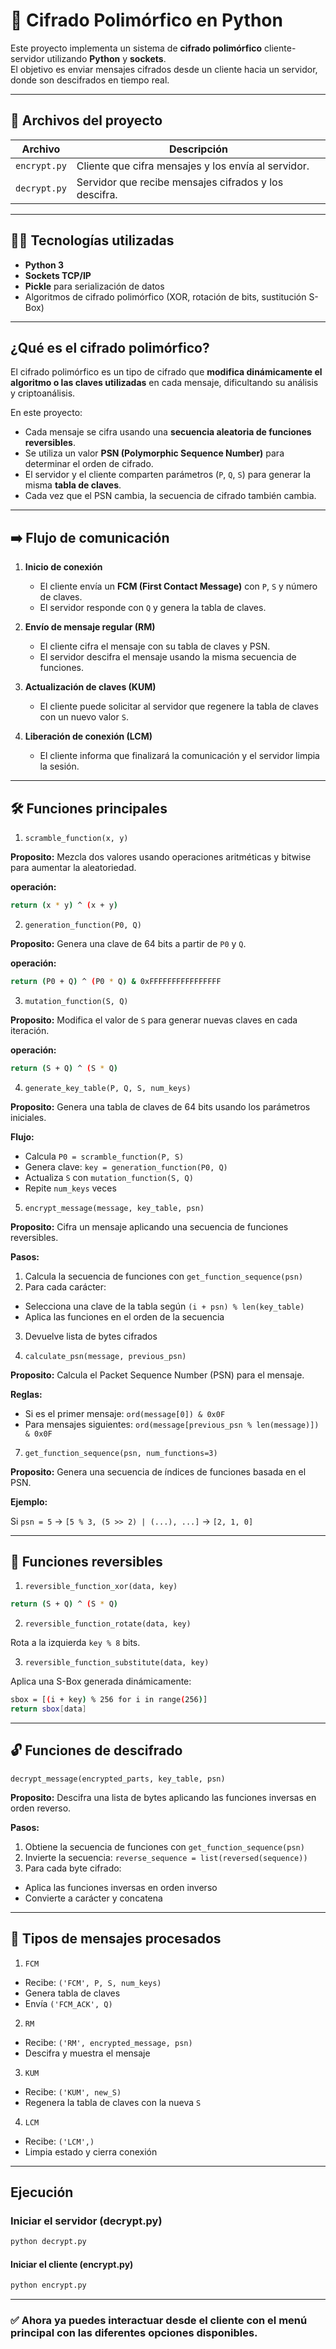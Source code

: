 # 🚀 Cifrado Polimórfico en Python

Este proyecto implementa un sistema de **cifrado polimórfico** cliente-servidor utilizando **Python** y **sockets**.  
El objetivo es enviar mensajes cifrados desde un cliente hacia un servidor, donde son descifrados en tiempo real.

---

## 📁 Archivos del proyecto

| Archivo        | Descripción |
|----------------|-------------|
| `encrypt.py`   | Cliente que cifra mensajes y los envía al servidor. |
| `decrypt.py`   | Servidor que recibe mensajes cifrados y los descifra. |

---

## 🧑‍💻 Tecnologías utilizadas

- **Python 3**
- **Sockets TCP/IP**
- **Pickle** para serialización de datos
- Algoritmos de cifrado polimórfico (XOR, rotación de bits, sustitución S-Box)

---

## ¿Qué es el cifrado polimórfico?

El cifrado polimórfico es un tipo de cifrado que **modifica dinámicamente el algoritmo o las claves utilizadas** en cada mensaje, dificultando su análisis y criptoanálisis.

En este proyecto:
- Cada mensaje se cifra usando una **secuencia aleatoria de funciones reversibles**.
- Se utiliza un valor **PSN (Polymorphic Sequence Number)** para determinar el orden de cifrado.
- El servidor y el cliente comparten parámetros (`P`, `Q`, `S`) para generar la misma **tabla de claves**.
- Cada vez que el PSN cambia, la secuencia de cifrado también cambia.

---

## ➡️ Flujo de comunicación

1. **Inicio de conexión**  
   - El cliente envía un **FCM (First Contact Message)** con `P`, `S` y número de claves.
   - El servidor responde con `Q` y genera la tabla de claves.

2. **Envío de mensaje regular (RM)**  
   - El cliente cifra el mensaje con su tabla de claves y PSN.
   - El servidor descifra el mensaje usando la misma secuencia de funciones.

3. **Actualización de claves (KUM)**  
   - El cliente puede solicitar al servidor que regenere la tabla de claves con un nuevo valor `S`.

4. **Liberación de conexión (LCM)**  
   - El cliente informa que finalizará la comunicación y el servidor limpia la sesión.

---

## 🛠️ Funciones principales

1. `scramble_function(x, y)`

**Proposito:** Mezcla dos valores usando operaciones aritméticas y bitwise para aumentar la aleatoriedad.

**operación:**
```bash
return (x * y) ^ (x + y)
```

2. `generation_function(P0, Q)`

**Proposito:** Genera una clave de 64 bits a partir de `P0` y `Q`.

**operación:**
```bash
return (P0 + Q) ^ (P0 * Q) & 0xFFFFFFFFFFFFFFFF
```

3. `mutation_function(S, Q)`

**Proposito:** Modifica el valor de `S` para generar nuevas claves en cada iteración.

**operación:**
```bash
return (S + Q) ^ (S * Q)
```

4. `generate_key_table(P, Q, S, num_keys)`

**Proposito:** Genera una tabla de claves de 64 bits usando los parámetros iniciales.

**Flujo:**
- Calcula `P0 = scramble_function(P, S)`
- Genera clave: `key = generation_function(P0, Q)`
- Actualiza `S` con `mutation_function(S, Q)`
- Repite `num_keys` veces

5. `encrypt_message(message, key_table, psn)`

**Proposito:** Cifra un mensaje aplicando una secuencia de funciones reversibles.

**Pasos:**
1. Calcula la secuencia de funciones con `get_function_sequence(psn)`
2. Para cada carácter:
- Selecciona una clave de la tabla según `(i + psn) % len(key_table)`
- Aplica las funciones en el orden de la secuencia
3. Devuelve lista de bytes cifrados

6. `calculate_psn(message, previous_psn)`

**Proposito:** Calcula el Packet Sequence Number (PSN) para el mensaje.

**Reglas:**
- Si es el primer mensaje: `ord(message[0]) & 0x0F`
- Para mensajes siguientes: `ord(message[previous_psn % len(message)]) & 0x0F`

7. `get_function_sequence(psn, num_functions=3)`

**Proposito:** Genera una secuencia de índices de funciones basada en el PSN.

**Ejemplo:**

Si `psn = 5` → `[5 % 3, (5 >> 2) | (...), ...]` → `[2, 1, 0]`

---

## 🔧 Funciones reversibles

1. `reversible_function_xor(data, key)`
```bash
return (S + Q) ^ (S * Q)
```

2. `reversible_function_rotate(data, key)`

Rota a la izquierda `key % 8` bits.

3. `reversible_function_substitute(data, key)`

Aplica una S-Box generada dinámicamente:
```bash
sbox = [(i + key) % 256 for i in range(256)]
return sbox[data]
```

---

## 🔓 Funciones de descifrado

`decrypt_message(encrypted_parts, key_table, psn)`

**Proposito:** Descifra una lista de bytes aplicando las funciones inversas en orden reverso.

**Pasos:**

1. Obtiene la secuencia de funciones con `get_function_sequence(psn)`
2. Invierte la secuencia: `reverse_sequence = list(reversed(sequence))`
3. Para cada byte cifrado:
- Aplica las funciones inversas en orden inverso
- Convierte a carácter y concatena

---

## 📨 Tipos de mensajes procesados

1. `FCM`
- Recibe: `('FCM', P, S, num_keys)`
- Genera tabla de claves
- Envía `('FCM_ACK', Q)`

2. `RM`
- Recibe: `('RM', encrypted_message, psn)`
- Descifra y muestra el mensaje

3. `KUM`
- Recibe: `('KUM', new_S)`
- Regenera la tabla de claves con la nueva `S`

4. `LCM`
- Recibe: `('LCM',)`
- Limpia estado y cierra conexión

---

## Ejecución

### Iniciar el servidor (decrypt.py)
```bash
python decrypt.py
```

#### Iniciar el cliente (encrypt.py)
```bash
python encrypt.py
```
---

### ✅ Ahora ya puedes interactuar desde el cliente con el menú principal con las diferentes opciones disponibles.